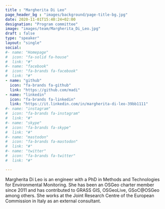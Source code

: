 ```yaml
---
title : "Margherita Di Leo"
page_header_bg : "images/background/page-title-bg.jpg"
date: 2020-11-01T15:40:24+02:00
designation: "Program committee"
image: "images/team/Margherita_Di_Leo.jpg"
draft : false
type: "speaker"
layout: "single"
social:
#- name: "Homepage"
#  icon: "fa-solid fa-house"
#  link: "#"
#- name: "facebook"
#  icon: "fa-brands fa-facebook"
#  link: "#"
- name: "github"
  icon: "fa-brands fa-github"
  link: "https://github.com/madi"
- name: "linkedin"
  icon: "fa-brands fa-linkedin"
  link: "https://it.linkedin.com/in/margherita-di-leo-39bb1111"
#- name: "instagram"
#  icon: "fa-brands fa-instagram"
#  link: "#"
#- name: "skype"
#  icon: "fa-brands fa-skype"
#  link: "#"
#- name: "mastodon"
#  icon: "fa-brands fa-mastodon"
#  link: "#"
#- name: "twitter"
#  icon: "fa-brands fa-twitter"
#  link: "#"

---
```


Margherita Di Leo is an engineer with a PhD in Methods and Technologies for
Environmental Monitoring. She has been an OSGeo charter member since 2011 and
has contributed to GRASS GIS, OSGeoLive, GSoC@OSGeo among others. She works at
the Joint Research Centre of the European Commission in Italy as an
external consultant.
